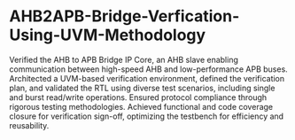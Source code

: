 # AHB2APB-Bridge-Verfication-Using-UVM-Methodology


Verified the AHB to APB Bridge IP Core, an AHB slave enabling communication between high-speed AHB and low-performance APB buses. Architected a UVM-based verification environment, defined the verification plan, and validated the RTL using diverse test scenarios, including single and burst read/write operations. Ensured protocol compliance through rigorous testing methodologies. Achieved functional and code coverage closure for verification sign-off, optimizing the testbench for efficiency and reusability.
